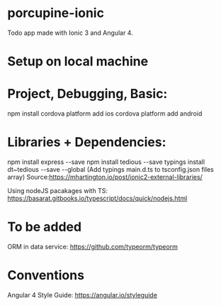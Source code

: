 # porcupine-ionic
Todo app made with Ionic 3 and Angular 4. 

# Setup on local machine
# Project, Debugging, Basic:
npm install
cordova platform add ios
cordova platform add android

# Libraries + Dependencies:
npm install express --save
npm install tedious --save
typings install dt~tedious --save --global
(Add typings main.d.ts to tsconfig.json files array)
Source:https://mhartington.io/post/ionic2-external-libraries/

Using nodeJS pacakages with TS:
https://basarat.gitbooks.io/typescript/docs/quick/nodejs.html

# To be added
ORM in data service:
https://github.com/typeorm/typeorm

# Conventions
Angular 4 Style Guide: https://angular.io/styleguide